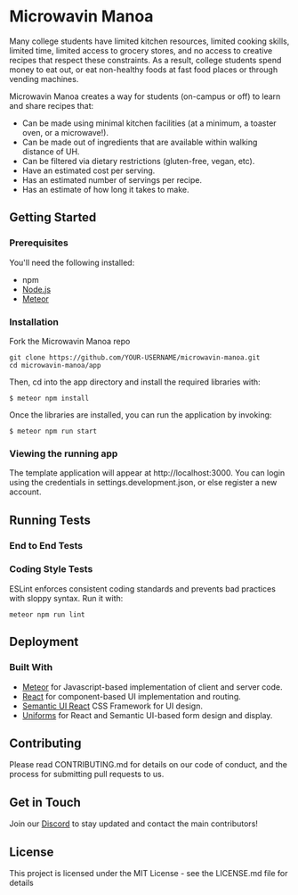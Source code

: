 # Microwavin Manoa
Many college students have limited kitchen resources, limited cooking skills, limited time, limited access to grocery stores, and no access to creative recipes that respect these constraints. As a result, college students spend money to eat out, or eat non-healthy foods at fast food places or through vending machines.

Microwavin Manoa creates a way for students (on-campus or off) to learn and share recipes that:
- Can be made using minimal kitchen facilities (at a minimum, a toaster oven, or a microwave!).
- Can be made out of ingredients that are available within walking distance of UH.
- Can be filtered via dietary restrictions (gluten-free, vegan, etc).
- Have an estimated cost per serving.
- Has an estimated number of servings per recipe.
- Has an estimate of how long it takes to make.

## Getting Started

### Prerequisites
You'll need the following installed:
- npm 
- [Node.js](https://nodejs.org/en)
- [Meteor](https://v2-docs.meteor.com/install.html) 

### Installation
Fork the Microwavin Manoa repo

```
git clone https://github.com/YOUR-USERNAME/microwavin-manoa.git
cd microwavin-manoa/app
```

Then, cd into the app directory and install the required libraries with:

`$ meteor npm install`

Once the libraries are installed, you can run the application by invoking:

`$ meteor npm run start`

### Viewing the running app
The template application will appear at http://localhost:3000. You can login using the credentials in settings.development.json, or else register a new account.

## Running Tests 

### End to End Tests


### Coding Style Tests
ESLint enforces consistent coding standards and prevents bad practices with sloppy syntax. Run it with: 

`meteor npm run lint`

## Deployment

### Built With
- [Meteor](https://www.meteor.com/) for Javascript-based implementation of client and server code.
- [React](https://react.dev/) for component-based UI implementation and routing.
- [Semantic UI React](https://react.semantic-ui.com/) CSS Framework for UI design.
- [Uniforms](https://uniforms.tools/) for React and Semantic UI-based form design and display.

## Contributing
Please read CONTRIBUTING.md for details on our code of conduct, and the process for submitting pull requests to us.

## Get in Touch
Join our [Discord](https://discord.com/) to stay updated and contact the main contributors!

## License
This project is licensed under the MIT License - see the LICENSE.md file for details

